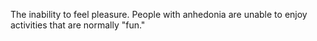 The inability to feel pleasure. People with anhedonia are unable to enjoy activities that are normally "fun."